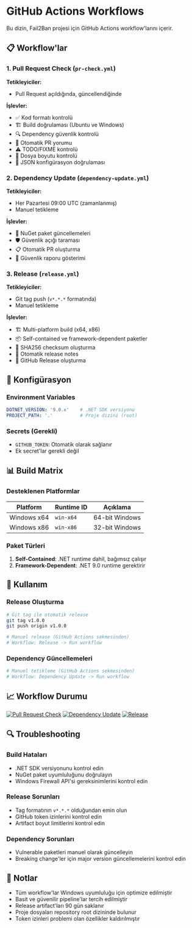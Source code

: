 # GitHub Actions Workflows

Bu dizin, Fail2Ban projesi için GitHub Actions workflow'larını içerir.

## 📋 Workflow'lar

### 1. Pull Request Check (`pr-check.yml`)
**Tetikleyiciler:**
- Pull Request açıldığında, güncellendiğinde

**İşlevler:**
- ✅ Kod formatı kontrolü
- 🏗️ Build doğrulaması (Ubuntu ve Windows)
- 🔍 Dependency güvenlik kontrolü
- 📝 Otomatik PR yorumu
- ⚠️ TODO/FIXME kontrolü
- 📏 Dosya boyutu kontrolü
- 🧪 JSON konfigürasyon doğrulaması

### 2. Dependency Update (`dependency-update.yml`)
**Tetikleyiciler:**
- Her Pazartesi 09:00 UTC (zamanlanmış)
- Manuel tetikleme

**İşlevler:**
- 🔄 NuGet paket güncellemeleri
- 🛡️ Güvenlik açığı taraması
- 📋 Otomatik PR oluşturma
- 🚨 Güvenlik raporu gösterimi

### 3. Release (`release.yml`)
**Tetikleyiciler:**
- Git tag push (`v*.*.*` formatında)
- Manuel tetikleme

**İşlevler:**
- 🏗️ Multi-platform build (x64, x86)
- 📦 Self-contained ve framework-dependent paketler
- 🔐 SHA256 checksum oluşturma
- 📝 Otomatik release notes
- 🚀 GitHub Release oluşturma

## 🔧 Konfigürasyon

### Environment Variables
```yaml
DOTNET_VERSION: '9.0.x'    # .NET SDK versiyonu
PROJECT_PATH: '.'          # Proje dizini (root)
```

### Secrets (Gerekli)
- `GITHUB_TOKEN`: Otomatik olarak sağlanır
- Ek secret'lar gerekli değil

## 📊 Build Matrix

### Desteklenen Platformlar
| Platform | Runtime ID | Açıklama |
|----------|------------|----------|
| Windows x64 | `win-x64` | 64-bit Windows |
| Windows x86 | `win-x86` | 32-bit Windows |

### Paket Türleri
1. **Self-Contained**: .NET runtime dahil, bağımsız çalışır
2. **Framework-Dependent**: .NET 9.0 runtime gerektirir

## 🚀 Kullanım

### Release Oluşturma
```bash
# Git tag ile otomatik release
git tag v1.0.0
git push origin v1.0.0

# Manuel release (GitHub Actions sekmesinden)
# Workflow: Release -> Run workflow
```

### Dependency Güncellemeleri
```bash
# Manuel tetikleme (GitHub Actions sekmesinden)
# Workflow: Dependency Update -> Run workflow
```

## 📈 Workflow Durumu

[![Pull Request Check](../../actions/workflows/pr-check.yml/badge.svg)](../../actions/workflows/pr-check.yml)
[![Dependency Update](../../actions/workflows/dependency-update.yml/badge.svg)](../../actions/workflows/dependency-update.yml)
[![Release](../../actions/workflows/release.yml/badge.svg)](../../actions/workflows/release.yml)

## 🔍 Troubleshooting

### Build Hataları
- .NET SDK versiyonunu kontrol edin
- NuGet paket uyumluluğunu doğrulayın
- Windows Firewall API'si gereksinimlerini kontrol edin

### Release Sorunları
- Tag formatının `v*.*.*` olduğundan emin olun
- GitHub token izinlerini kontrol edin
- Artifact boyut limitlerini kontrol edin

### Dependency Sorunları
- Vulnerable paketleri manuel olarak güncelleyin
- Breaking change'ler için major version güncellemelerini kontrol edin

## 📝 Notlar

- Tüm workflow'lar Windows uyumluluğu için optimize edilmiştir
- Basit ve güvenilir pipeline'lar tercih edilmiştir
- Release artifact'ları 90 gün saklanır
- Proje dosyaları repository root dizininde bulunur
- Token izinleri problemi olan özellikler kaldırılmıştır